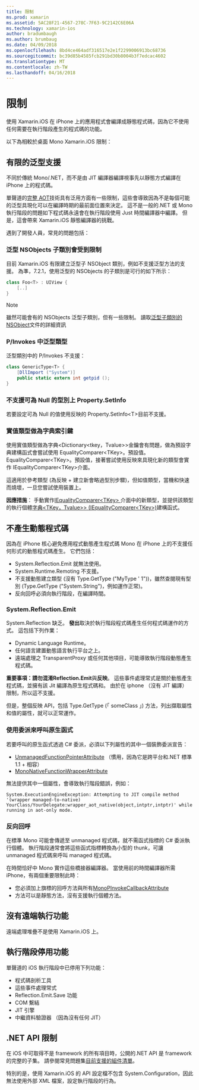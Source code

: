 ```yaml
---
title: 限制
ms.prod: xamarin
ms.assetid: 5AC28F21-4567-278C-7F63-9C2142C6E06A
ms.technology: xamarin-ios
author: bradumbaugh
ms.author: brumbaug
ms.date: 04/09/2018
ms.openlocfilehash: 8bd4ce464adf316517e2e1f2299006913bc68736
ms.sourcegitcommit: bc39d85b4585fcb291bd30b8004b3f7edcac4602
ms.translationtype: MT
ms.contentlocale: zh-TW
ms.lasthandoff: 04/16/2018
---
```

# <a name="limitations"></a>限制

使用 Xamarin.iOS 在 iPhone 上的應用程式會編譯成靜態程式碼，因為它不使用任何需要在執行階段產生的程式碼的功能。

以下為相較於桌面 Mono Xamarin.iOS 限制：

 <a name="Limited_Generics_Support" />


## <a name="limited-generics-support"></a>有限的泛型支援

不同於傳統 Mono/.NET，而不是由 JIT 編譯器編譯視事先以靜態方式編譯在 iPhone 上的程式碼。

單聲道的[完整 AOT](http://www.mono-project.com/docs/advanced/aot/#full-aot)技術具有泛用方面有一些限制，這些會導致因為不是每個可能的泛型具現化可以在編譯時期的最前面位置來決定。 這不是一般的.NET 或 Mono 執行階段的問題如下程式碼永遠會在執行階段使用 Just 時間編譯器中編譯。 但是，這會帶來 Xamarin.iOS 靜態編譯器的挑戰。

遇到了開發人員，常見的問題包括：

 <a name="Generic_Subclasses_of_NSObjects_are_limited" />


### <a name="generic-subclasses-of-nsobjects-are-limited"></a>泛型 NSObjects 子類別會受到限制

目前 Xamarin.iOS 有限建立泛型子 NSObject 類別，例如不支援泛型方法的支援。 為準，7.2.1，使用泛型的 NSObjects 的子類別是可行的如下所示：

```csharp
class Foo<T> : UIView {
    [..]
}
```

> [!NOTE]
> 雖然可能會有的 NSObjects 泛型子類別，但有一些限制。 讀取[泛型子類別的 NSObject](~/ios/internals/api-design/nsobject-generics.md)文件的詳細資訊



### <a name="pinvokes-in-generic-types"></a>P/Invokes 中泛型類型

泛型類別中的 P/Invokes 不支援：

```csharp
class GenericType<T> {
    [DllImport ("System")]
    public static extern int getpid ();
}
```

 <a name="Property.SetInfo_on_a_Nullable_Type_is_not_supported" />


### <a name="propertysetinfo-on-a-nullable-type-is-not-supported"></a>不支援可為 Null 的型別上 Property.SetInfo

若要設定可為 Null 的值使用反映的 Property.SetInfo&lt;T&gt;目前不支援。

 <a name="Value_types_as_Dictionary_Keys" />


### <a name="value-types-as-dictionary-keys"></a>實值類型做為字典索引鍵

使用實值類型做為字典&lt;Dictionary<tkey，Tvalue>&gt;金鑰會有問題，做為預設字典建構函式會嘗試使用 EqualityComparer&lt;TKey&gt;。預設值。 EqualityComparer&lt;TKey&gt;。預設值，接著嘗試使用反映來具現化新的類型會實作 IEqualityComparer&lt;TKey&gt;介面。

這適用於參考類型 (為反映 + 建立新會略過型別步驟)，但如值類型，當機和快速而燒壞，一旦您嘗試使用裝置上。

 **因應措施**： 手動實作[IEqualityComparer&lt;TKey&gt; ](https://developer.xamarin.com/api/type/System.Collections.Generic.IEqualityComparer%601/)介面中的新類型，並提供該類型的執行個體[字典&lt;TKey，Tvalue>&gt; ](https://developer.xamarin.com/api/type/System.Collections.Generic.Dictionary%3CTKey,TValue%3E/) [(IEqualityComparer&lt;TKey&gt;)](https://developer.xamarin.com/api/type/System.Collections.Generic.IEqualityComparer%601/)建構函式。


 <a name="No_Dynamic_Code_Generation" />


## <a name="no-dynamic-code-generation"></a>不產生動態程式碼

因為在 iPhone 核心避免應用程式動態產生程式碼 Mono 在 iPhone 上的不支援任何形式的動態程式碼產生。 它們包括：

-  System.Reflection.Emit 就無法使用。
-  System.Runtime.Remoting 不支援。
-  不支援動態建立類型 (沒有 Type.GetType ("MyType ' 1"))，雖然查閱現有型別 (Type.GetType ("System.String")，例如運作正常)。 
-  反向回呼必須向執行階段，在編譯時間。


 
 <a name="System.Reflection.Emit" />


### <a name="systemreflectionemit"></a>System.Reflection.Emit

System.Reflection 缺乏。 **發出**取決於執行階段程式碼產生任何程式碼運作的方式。 這包括下列作業：

-  Dynamic Language Runtime。
-  任何語言建置動態語言執行平台之上。
-  遠端處理之 TransparentProxy 或任何其他項目，可能導致執行階段動態產生程式碼。 


 **重要事項：**請勿混淆**Reflection.Emit**與**反映**。 這些事件處理常式是關於動態產生程式碼，並擁有該 Jit 編譯為原生程式碼和。 由於在 iphone （沒有 JIT 編譯） 限制，所以這不支援。

但是，整個反映 API，包括 Type.GetType (「 someClass 」) 方法，列出擷取屬性和值的屬性，就可以正常運作。

### <a name="using-delegates-to-call-native-functions"></a>使用委派來呼叫原生函式

若要呼叫的原生函式透過 C# 委派，必須以下列屬性的其中一個裝飾委派宣告：

- [UnmanagedFunctionPointerAttribute](https://developer.xamarin.com/api/type/System.Runtime.InteropServices.UnmanagedFunctionPointerAttribute/) （慣用，因為它是跨平台和.NET 標準 1.1 + 相容）
- [MonoNativeFunctionWrapperAttribute](https://developer.xamarin.com/api/type/ObjCRuntime.MonoNativeFunctionWrapperAttribute)

無法提供其中一個屬性，會導致執行階段錯誤，例如：

```
System.ExecutionEngineException: Attempting to JIT compile method '(wrapper managed-to-native) YourClass/YourDelegate:wrapper_aot_native(object,intptr,intptr)' while running in aot-only mode.
```
 
 <a name="Reverse_Callbacks" />


### <a name="reverse-callbacks"></a>反向回呼

在標準 Mono 可能會傳遞至 unmanaged 程式碼，就不需函式指標的 C# 委派執行個體。 執行階段通常會將這些函式指標轉換為小型的 thunk，可讓 unmanaged 程式碼來呼叫 managed 程式碼。

在時間恰好中 Mono 實作這些橋接器編譯器。 當使用前的時間編譯器所需 iPhone，有兩個重要限制此時：

-  您必須加上旗標的回呼方法與所有[MonoPInvokeCallbackAttribute](https://developer.xamarin.com/api/type/ObjCRuntime.MonoPInvokeCallbackAttribute) 
-  方法可以是靜態方法，沒有支援執行個體方法。 
 
<a name="No_Remoting" />

## <a name="no-remoting"></a>沒有遠端執行功能

遠端處理堆疊不是使用 Xamarin.iOS 上。


 <a name="Runtime_Disabled_Features" />


## <a name="runtime-disabled-features"></a>執行階段停用功能

單聲道的 iOS 執行階段中已停用下列功能：

-  程式碼剖析工具
-  這些事件處理常式
-  Reflection.Emit.Save 功能
-  COM 繫結
-  JIT 引擎
-  中繼資料驗證器 （因為沒有任何 JIT）


 <a name=".NET_API_Limitations" />


## <a name="net-api-limitations"></a>.NET API 限制

在 iOS 中可取得不是 framework 的所有項目時，公開的.NET API 是 framework 的完整的子集。 請參閱常見問題集[目前支援的組件清單](~/cross-platform/internals/available-assemblies.md)。



特別的是，使用 Xamarin.iOS 的 API 設定檔不包含 System.Configuration，因此無法使用外部 XML 檔案，設定執行階段的行為。
